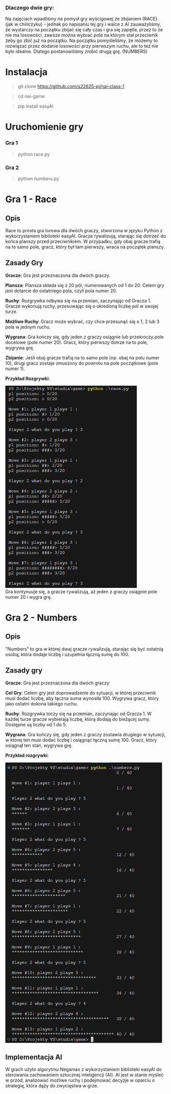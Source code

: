 ### Dlaczego dwie gry:

Na zajęciach wpadliśmy na pomysł gry wyścigowej ze zbijaniem (RACE) (jak w chińczyku) - jednak po napisaniu tej gry i walce z AI zauważyliśmy, że wystarczy na początku zbijać się cały czas i gra się zapętla, przez to że nie ma losowości, zawsze można wybrać pole na którym stał przeciwnik żeby go zbić już na początku. Na początku pomyśleliśmy, że możemy to rozwiązać przez dodanie losowości przy pierwszym ruchu, ale to też nie było idealne. Dlatego postanowiliśmy zrobić drugą grę. (NUMBERS)

# Instalacja

> git clone https://github.com/s22625-pj/nai-class-1

> cd nai-game

> pip install easyAI 

# Uruchomienie gry

### Gra 1
> python race.py

### Gra 2
> python numbers.py


# Gra 1 - Race

## Opis

Race to prosta gra turowa dla dwóch graczy, stworzona w języku Python z wykorzystaniem biblioteki easyAI. Gracze rywalizują, starając się dotrzeć do końca planszy przed przeciwnikiem. W przypadku, gdy obaj gracze trafią na to samo pole, gracz, który był tam pierwszy, wraca na początek planszy.

## Zasady Gry

**Gracze**: Gra jest przeznaczona dla dwóch graczy.

**Plansza**: Plansza składa się z 20 pól, numerowanych od 1 do 20. Celem gry jest dotarcie do ostatniego pola, czyli pola numer 20.

**Ruchy**: Rozgrywka odbywa się na przemian, zaczynając od Gracza 1. Gracze wykonują ruchy, przesuwając się o określoną liczbę pól w swojej turze.

**Możliwe Ruchy**: Gracz może wybrać, czy chce przesunąć się o 1, 2 lub 3 pola w jednym ruchu.

**Wygrana**: Gra kończy się, gdy jeden z graczy osiągnie lub przekroczy pole docelowe (pole numer 20). Gracz, który pierwszy dotrze na to pole, wygrywa grę.

**Zbijanie**: Jeśli obaj gracze trafią na to samo pole (np. obaj na polu numer 10), drugi gracz zostaje zmuszony do powrotu na pole początkowe (pole numer 1).

**Przykład Rozgrywki**:

![image](examples/race_example.png)  
Gra kontynuuje się, a gracze rywalizują, aż jeden z graczy osiągnie pole numer 20 i wygra grę.


# Gra 2 - Numbers

## Opis 

"Numbers" to gra w której dwaj gracze rywalizują, starając się być ostatnią osobą, która dodaje liczbę i uzupełnia łączną sumę do 100. 

## Zasady gry

**Gracze**: Gra jest przeznaczona dla dwóch graczy

**Cel Gry**: Celem gry jest doprowadzenie do sytuacji, w której przeciwnik musi dodać liczbę, aby łączna suma wynosiła 100. Wygrywa gracz, który jako ostatni dokona takiego ruchu.

**Ruchy**: Rozgrywka toczy się na przemian, zaczynając od Gracza 1. W każdej turze gracze wybierają liczbę, którą dodają do bieżącej sumy. Dostępne są liczby od 1 do 5.

**Wygrana**: Gra kończy się, gdy jeden z graczy zostawia drugiego w sytuacji, w której ten musi dodać liczbę i osiągnąć łączną sumę 100. Gracz, który osiągnął ten stan, wygrywa grę.

**Przykład rozgrywki**: 

![image](examples/numbers_example.png)  

## Implementacja AI

W grach użyto algorytmu Negamax z wykorzystaniem biblioteki easyAI do sterowania zachowaniem sztucznej inteligencji (AI). AI jest w stanie myśleć w przód, analizować możliwe ruchy i podejmować decyzje w oparciu o strategię, która dąży do zwycięstwa w grze.